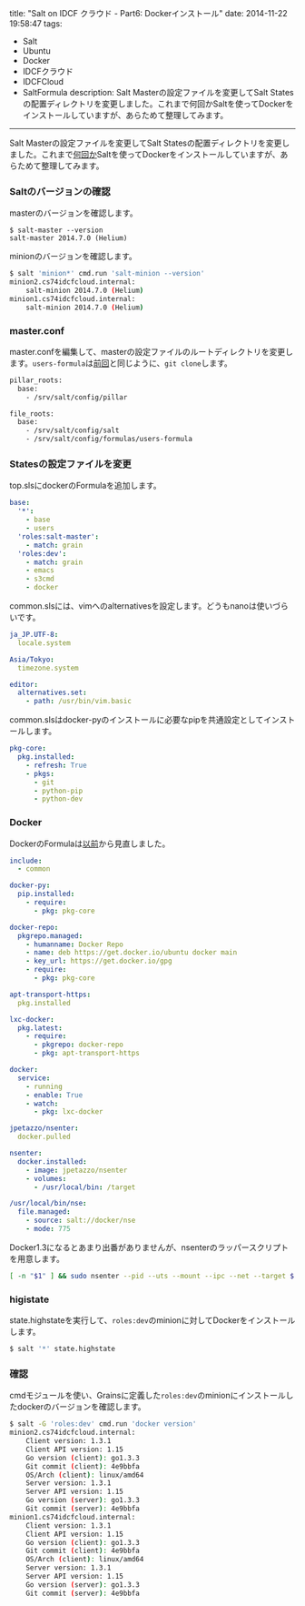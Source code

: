title: "Salt on IDCF クラウド - Part6: Dockerインストール"
date: 2014-11-22 19:58:47
tags:
 - Salt
 - Ubuntu
 - Docker
 - IDCFクラウド
 - IDCFCloud
 - SaltFormula
description: Salt Masterの設定ファイルを変更してSalt Statesの配置ディレクトリを変更しました。これまで何回かSaltを使ってDockerをインストールしていますが、あらためて整理してみます。
---

Salt Masterの設定ファイルを変更してSalt Statesの配置ディレクトリを変更しました。これまで[何回か](/2014/09/06/salt-idcf-docker-states/)Saltを使ってDockerをインストールしていますが、あらためて整理してみます。

<!-- more -->

### Saltのバージョンの確認

masterのバージョンを確認します。

```
$ salt-master --version
salt-master 2014.7.0 (Helium)
```

minionのバージョンを確認します。

``` bash 
$ salt 'minion*' cmd.run 'salt-minion --version'
minion2.cs74idcfcloud.internal:
    salt-minion 2014.7.0 (Helium)
minion1.cs74idcfcloud.internal:
    salt-minion 2014.7.0 (Helium)
```

### master.conf

master.confを編集して、masterの設定ファイルのルートディレクトリを変更します。`users-formula`は[前回](/2014/11/21/salt-on-idcf-cloud-users-formula/)と同じように、`git clone`します。

``` bash /etc/salt/master.d/master.conf
pillar_roots:
  base:
    - /srv/salt/config/pillar

file_roots:
  base:
    - /srv/salt/config/salt
    - /srv/salt/config/formulas/users-formula
```

### Statesの設定ファイルを変更

top.slsにdockerのFormulaを追加します。

``` yml /srv/salt/config/salt/top.sls
base:
  '*':
    - base
    - users
  'roles:salt-master':
    - match: grain
  'roles:dev':
    - match: grain
    - emacs
    - s3cmd
    - docker
```

common.slsには、vimへのalternativesを設定します。どうもnanoは使いづらいです。

``` yml /srv/salt/config/salt/common.sls
ja_JP.UTF-8:
  locale.system

Asia/Tokyo:
  timezone.system

editor:
  alternatives.set:
    - path: /usr/bin/vim.basic
```

common.slsはdocker-pyのインストールに必要なpipを共通設定としてインストールします。

``` yml /srv/salt/config/salt/docker/common.sls
pkg-core:
  pkg.installed:
    - refresh: True
    - pkgs:
      - git
      - python-pip
      - python-dev
```

### Docker

DockerのFormulaは[以前](/2014/09/06/salt-idcf-docker-states/)から見直しました。

``` yml /srv/salt/config/salt/docker/init.sls
include:
  - common

docker-py:
  pip.installed:
    - require:
      - pkg: pkg-core

docker-repo:
  pkgrepo.managed:
    - humanname: Docker Repo
    - name: deb https://get.docker.io/ubuntu docker main
    - key_url: https://get.docker.io/gpg
    - require:
      - pkg: pkg-core

apt-transport-https:
  pkg.installed

lxc-docker:
  pkg.latest:
    - require:
      - pkgrepo: docker-repo
      - pkg: apt-transport-https

docker:
  service:
    - running
    - enable: True
    - watch:
      - pkg: lxc-docker

jpetazzo/nsenter:
  docker.pulled

nsenter:
  docker.installed:
    - image: jpetazzo/nsenter
    - volumes:
      - /usr/local/bin: /target

/usr/local/bin/nse:
  file.managed:
    - source: salt://docker/nse
    - mode: 775
```

Docker1.3になるとあまり出番がありませんが、nsenterのラッパースクリプトを用意します。

``` bash /srv/salt/config/salt/docker/nse
[ -n "$1" ] && sudo nsenter --pid --uts --mount --ipc --net --target $(docker inspect --format="&#123;&#123; .State.Pid }}" $1)
```
### higistate

state.highstateを実行して、`roles:dev`のminionに対してDockerをインストールします。

``` bash
$ salt '*' state.highstate
```

### 確認

cmdモジュールを使い、Grainsに定義した`roles:dev`のminionにインストールしたdockerのバージョンを確認します。

``` bash
$ salt -G 'roles:dev' cmd.run 'docker version'
minion2.cs74idcfcloud.internal:
    Client version: 1.3.1
    Client API version: 1.15
    Go version (client): go1.3.3
    Git commit (client): 4e9bbfa
    OS/Arch (client): linux/amd64
    Server version: 1.3.1
    Server API version: 1.15
    Go version (server): go1.3.3
    Git commit (server): 4e9bbfa
minion1.cs74idcfcloud.internal:
    Client version: 1.3.1
    Client API version: 1.15
    Go version (client): go1.3.3
    Git commit (client): 4e9bbfa
    OS/Arch (client): linux/amd64
    Server version: 1.3.1
    Server API version: 1.15
    Go version (server): go1.3.3
    Git commit (server): 4e9bbfa
```
